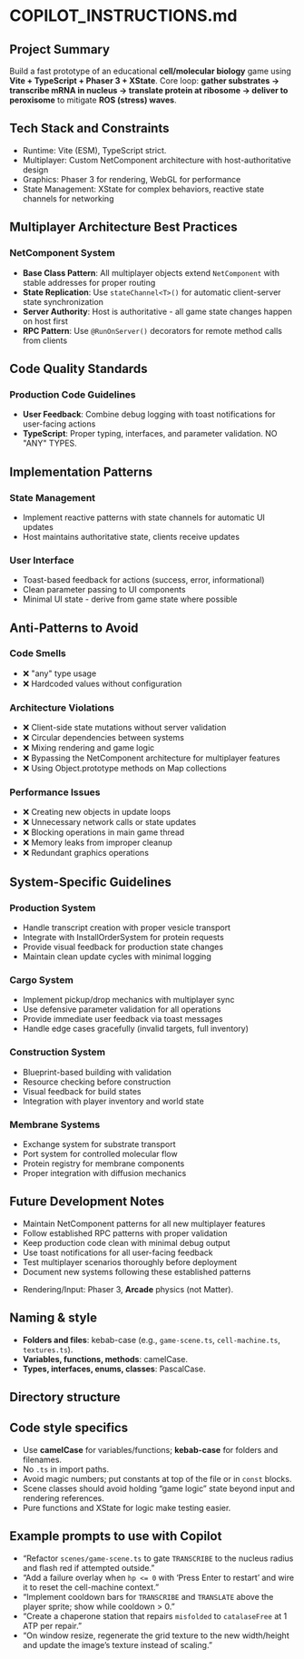 # COPILOT_INSTRUCTIONS.md

## Project Summary

Build a fast prototype of an educational **cell/molecular biology** game using **Vite + TypeScript + Phaser 3 + XState**.
Core loop: **gather substrates → transcribe mRNA in nucleus → translate protein at ribosome → deliver to peroxisome** to mitigate **ROS (stress) waves**.

## Tech Stack and Constraints

* Runtime: Vite (ESM), TypeScript strict.
* Multiplayer: Custom NetComponent architecture with host-authoritative design
* Graphics: Phaser 3 for rendering, WebGL for performance
* State Management: XState for complex behaviors, reactive state channels for networking

## Multiplayer Architecture Best Practices

### NetComponent System
- **Base Class Pattern**: All multiplayer objects extend `NetComponent` with stable addresses for proper routing
- **State Replication**: Use `stateChannel<T>()` for automatic client-server state synchronization
- **Server Authority**: Host is authoritative - all game state changes happen on host first
- **RPC Pattern**: Use `@RunOnServer()` decorators for remote method calls from clients

## Code Quality Standards

### Production Code Guidelines
- **User Feedback**: Combine debug logging with toast notifications for user-facing actions
- **TypeScript**: Proper typing, interfaces, and parameter validation. NO "ANY" TYPES.

## Implementation Patterns

### State Management
- Implement reactive patterns with state channels for automatic UI updates
- Host maintains authoritative state, clients receive updates

### User Interface
- Toast-based feedback for actions (success, error, informational)
- Clean parameter passing to UI components
- Minimal UI state - derive from game state where possible

## Anti-Patterns to Avoid

### Code Smells
- ❌ "any" type usage
- ❌ Hardcoded values without configuration

### Architecture Violations
- ❌ Client-side state mutations without server validation
- ❌ Circular dependencies between systems
- ❌ Mixing rendering and game logic
- ❌ Bypassing the NetComponent architecture for multiplayer features
- ❌ Using Object.prototype methods on Map collections

### Performance Issues
- ❌ Creating new objects in update loops
- ❌ Unnecessary network calls or state updates
- ❌ Blocking operations in main game thread
- ❌ Memory leaks from improper cleanup
- ❌ Redundant graphics operations

## System-Specific Guidelines

### Production System
- Handle transcript creation with proper vesicle transport
- Integrate with InstallOrderSystem for protein requests
- Provide visual feedback for production state changes
- Maintain clean update cycles with minimal logging

### Cargo System
- Implement pickup/drop mechanics with multiplayer sync
- Use defensive parameter validation for all operations
- Provide immediate user feedback via toast messages
- Handle edge cases gracefully (invalid targets, full inventory)

### Construction System
- Blueprint-based building with validation
- Resource checking before construction
- Visual feedback for build states
- Integration with player inventory and world state

### Membrane Systems
- Exchange system for substrate transport
- Port system for controlled molecular flow
- Protein registry for membrane components
- Proper integration with diffusion mechanics

## Future Development Notes

- Maintain NetComponent patterns for all new multiplayer features
- Follow established RPC patterns with proper validation
- Keep production code clean with minimal debug output
- Use toast notifications for all user-facing feedback
- Test multiplayer scenarios thoroughly before deployment
- Document new systems following these established patterns
* Rendering/Input: Phaser 3, **Arcade** physics (not Matter).

## Naming & style

* **Folders and files**: kebab-case (e.g., `game-scene.ts`, `cell-machine.ts`, `textures.ts`).
* **Variables, functions, methods**: camelCase.
* **Types, interfaces, enums, classes**: PascalCase.

## Directory structure


## Code style specifics

* Use **camelCase** for variables/functions; **kebab-case** for folders and filenames.
* No `.ts` in import paths.
* Avoid magic numbers; put constants at top of the file or in `const` blocks.
* Scene classes should avoid holding “game logic” state beyond input and rendering references.
* Pure functions and XState for logic make testing easier.

## Example prompts to use with Copilot

* “Refactor `scenes/game-scene.ts` to gate `TRANSCRIBE` to the nucleus radius and flash red if attempted outside.”
* “Add a failure overlay when `hp <= 0` with ‘Press Enter to restart’ and wire it to reset the cell-machine context.”
* “Implement cooldown bars for `TRANSCRIBE` and `TRANSLATE` above the player sprite; show while cooldown > 0.”
* “Create a chaperone station that repairs `misfolded` to `catalaseFree` at 1 ATP per repair.”
* “On window resize, regenerate the grid texture to the new width/height and update the image’s texture instead of scaling.”

